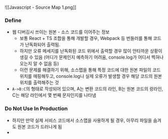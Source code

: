 ![[Javascript - Source Map 1.png]]
### Define
- 웹 디버깅시 쓰이는 원본 - 소스 코드를 이어주는 정보
	- 보통 React + TS 조합을 통해 개발할 경우, Webpack 등 번들러를 통해 코드가 난독화되어 출력됨.
	- 하지만 오류 메세지를 난독화된 코드 위에서 출력할 경우 많이 안타까운 상황이 생길 수 있음 (어디가 문제인지 예측하기 어려움, console.log가 어디서 찍혀나오는지 알 수 없음 등)
	- 이런 문제를 해결하기 위해, 소스맵을 통해 특정 코드에 대한 원본 파일의 코드 위치를 매핑해두고, console.log나 실제 오류가 발생할 경우 해당 코드의 원본 위치를 출력해주는 것
- `A->B:C`의 형태로 작성되어 있으며, A는 변환 코드의 라인, B는 원본 코드의 랑라인, C는 해당 라인에서 몇 번째 문자인지를 나타냄

### Do Not Use In Production
- 하지만 만약 실제 서비스 코드에서 소스맵을 사용하게 될 경우, 아무리 파일을 숨겨도 원본 코드가 드러나게 됨
- 
